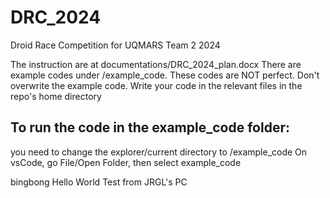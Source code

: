 # DRC_2024
Droid Race Competition for UQMARS Team 2 2024

The instruction are at documentations/DRC_2024_plan.docx
There are example codes under /example_code. These codes are NOT perfect.
Don't overwrite the example code. Write your code in the relevant files in the repo's home directory

## To run the code in the example_code folder:
you need to change the explorer/current directory to /example_code
On vsCode, go File/Open Folder, then select example_code

bingbong
Hello World
Test from JRGL's PC